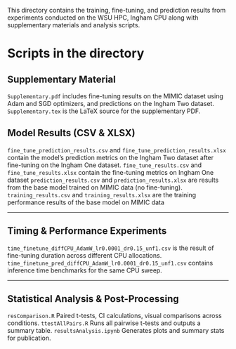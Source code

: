 This directory contains the training, fine-tuning, and prediction results from experiments conducted on the WSU HPC, Ingham CPU along with supplementary materials and analysis scripts.

# Scripts in the directory


## Supplementary Material
`Supplementary.pdf` includes fine-tuning results on the MIMIC dataset using Adam and SGD optimizers, and predictions on the Ingham Two dataset.
`Supplementary.tex` is the LaTeX source for the supplementary PDF. 

## Model Results (CSV & XLSX)
`fine_tune_prediction_results.csv` and `fine_tune_prediction_results.xlsx` contain the model’s prediction metrics on the Ingham Two dataset after fine-tuning on the Ingham One dataset.
`fine_tune_results.csv` and `fine_tune_results.xlsx` contain the fine-tuning metrics on Ingham One dataset
`prediction_results.csv` and `prediction_results.xlsx` are results from the base model trained on MIMIC data (no fine-tuning).
`training_results.csv` and `training_results.xlsx` are the training performance results of the base model on MIMIC data

---

## Timing & Performance Experiments
`time_finetune_diffCPU_AdamW_lr0.0001_dr0.15_unf1.csv` is the result of fine-tuning duration across different CPU allocations. 
`time_finetune_pred_diffCPU_AdamW_lr0.0001_dr0.15_unf1.csv` contains inference time benchmarks for the same CPU sweep. 

---

## Statistical Analysis & Post-Processing
`resComparison.R` Paired t-tests, CI calculations, visual comparisons across conditions.
`ttestAllPairs.R` Runs all pairwise t-tests and outputs a summary table. 
`resultsAnalysis.ipynb`  Generates plots and summary stats for publication. 
